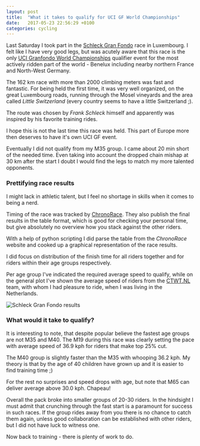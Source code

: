 ```yaml
---
layout: post
title:  "What it takes to qualify for UCI GF World Championships"
date:   2017-05-23 22:56:29 +0100
categories: cycling
---
```


Last Saturday I took part in the [Schleck Gran Fondo](http://schleckgranfondo.com/) race in Luxembourg. I felt like I have very good legs, but was acutely aware that this race is the only [UCI Granfondo World Championships](http://www.albi2017cycling.eu/en/) qualifier event for the most actively ridden part of the world - Benelux including nearby northern France and North-West Germany.

The 162 km race with more than 2000 climbing meters was fast and fantastic. For being held the first time, it was very well organized, on the great Luxembourg roads, running through the Mosel vineyards and the area called *Little Switzerland* (every country seems to have a little Switzerland ;).

The route was chosen by *Frank Schleck* himself and apparently was inspired by his favorite training rides.

I hope this is not the last time this race was held. This part of Europe more then deserves to have it's own UCI GF event.

Eventually I did not qualify from my M35 group. I came about 20 min short of the needed time. Even taking into account the dropped chain mishap at 30 km after the start I doubt I would find the legs to match my more talented opponents.


### Prettifying race results

I might lack in athletic talent, but I feel no shortage in skills when it comes to being a nerd.

Timing of the race was tracked by [ChronoRace](https://www.chronorace.be/Classements/ListeRapports.aspx?eventId=1186587794775999). They also publish the final results in the table format, which is good for checking your personal time, but give absolutely no overview how you stack against the other riders.

With a help of python scripting I did parse the table from the *ChronoRace* website and cooked up a graphical representation of the race results.

I did focus on distribution of the finish time for all riders together and for riders within their age groups respectively.

Per age group I've indicated the required average speed to qualify, while on the general plot I've shown the average speed of riders from the [CTWT.NL](http://ctwt.nl/) team, with whom I had pleasure to ride, when I was living in the Netherlands.

![Schleck Gran Fondo results]({{site_url}}/assets/2017-05-23-GF-Schleck/gfschleck.png)

### What would it take to qualify?

It is interesting to note, that despite popular believe the fastest age groups are not M35 and M40. The M19 during this race was clearly setting the pace with average speed of 36.9 kph for riders that make top 25% cut.

The M40 group is slightly faster than the M35 with whooping 36.2 kph. My theory is that by the age of 40 children have grown up and it is easier to find training time ;)

For the rest no surprises and speed drops with age, but note that M65 can deliver average above 30.0 kph. Chapeau!

Overall the pack broke into smaller groups of 20-30 riders. In the hindsight I must admit that crunching through the fast start is a paramount for success in such races. If the group rides away from you there is no chance to catch them again, unless good collaboration can be established with other riders, but I did not have luck to witness one.

Now back to training - there is plenty of work to do.

